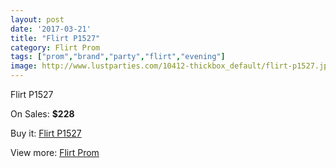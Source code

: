 ```yaml
---
layout: post
date: '2017-03-21'
title: "Flirt P1527"
category: Flirt Prom
tags: ["prom","brand","party","flirt","evening"]
image: http://www.lustparties.com/10412-thickbox_default/flirt-p1527.jpg
---
```

Flirt P1527

On Sales: **$228**
<a href="https://www.lustparties.com/en/flirt-prom/3532-flirt-p1527.html"><amp-img layout="responsive" width="600" height="600" src="//www.lustparties.com/10412-thickbox_default/flirt-p1527.jpg" alt="Flirt P1527 0" /></a>
<a href="https://www.lustparties.com/en/flirt-prom/3532-flirt-p1527.html"><amp-img layout="responsive" width="600" height="600" src="//www.lustparties.com/10413-thickbox_default/flirt-p1527.jpg" alt="Flirt P1527 1" /></a>

Buy it: [Flirt P1527](https://www.lustparties.com/en/flirt-prom/3532-flirt-p1527.html "Flirt P1527")

View more: [Flirt Prom](https://www.lustparties.com/en/13-flirt-prom "Flirt Prom")
